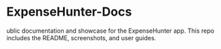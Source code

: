 # ExpenseHunter-Docs
ublic documentation and showcase for the ExpenseHunter app. This repo includes the README, screenshots, and user guides.
